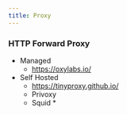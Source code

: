 ```yaml
---
title: Proxy
---
```


### HTTP Forward Proxy

- Managed
    - https://oxylabs.io/
- Self Hosted
    - https://tinyproxy.github.io/
    - Privoxy
    - Squid *